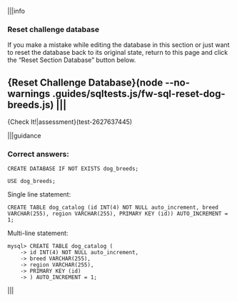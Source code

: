 |||info
### Reset challenge database
If you make a mistake while editing the database in this section or just want to reset the database back to its original state, return to this page and click the “Reset Section Database” button below.

{Reset Challenge Database}(node --no-warnings .guides/sqltests.js/fw-sql-reset-dog-breeds.js)
|||
---

{Check It!|assessment}(test-2627637445)


|||guidance
### Correct answers:

`CREATE DATABASE IF NOT EXISTS dog_breeds;`

`USE dog_breeds;`

Single line statement:

```
CREATE TABLE dog_catalog (id INT(4) NOT NULL auto_increment, breed VARCHAR(255), region VARCHAR(255), PRIMARY KEY (id)) AUTO_INCREMENT = 1;
```

Multi-line statement:

```
mysql> CREATE TABLE dog_catalog (
    -> id INT(4) NOT NULL auto_increment, 
    -> breed VARCHAR(255), 
    -> region VARCHAR(255), 
    -> PRIMARY KEY (id)
    -> ) AUTO_INCREMENT = 1;
```

|||
